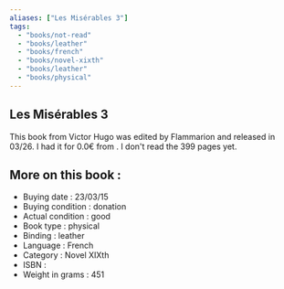 ```yaml
---
aliases: ["Les Misérables 3"] 
tags: 
  - "books/not-read" 
  - "books/leather" 
  - "books/french"
  - "books/novel-xixth"
  - "books/leather"
  - "books/physical"
---
```



## Les Misérables 3
This book from Victor Hugo was edited by Flammarion and released in 03/26. I had it for 0.0€ from . I don't read the 399 pages yet.

## More on this book :
- Buying date : 23/03/15
- Buying condition : donation
- Actual condition : good
- Book type : physical
- Binding : leather
- Language : French
- Category : Novel XIXth
- ISBN : 
- Weight in grams : 451
